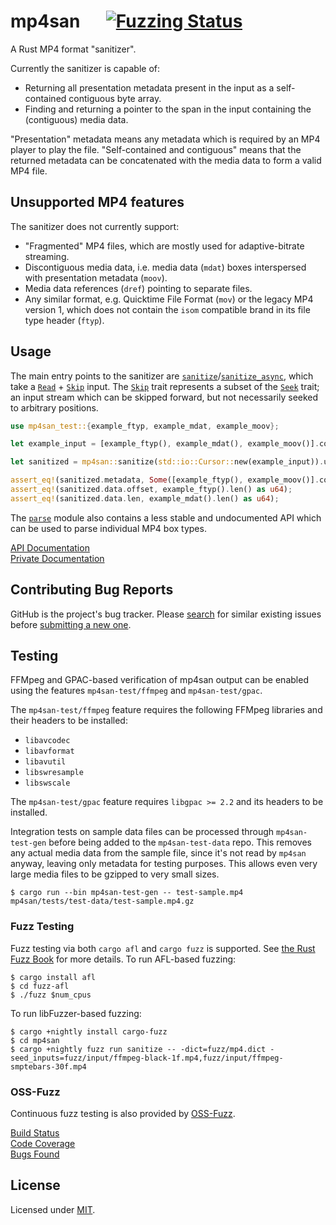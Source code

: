 # mp4san &emsp; [![Fuzzing Status](https://oss-fuzz-build-logs.storage.googleapis.com/badges/mp4san.svg)](https://oss-fuzz.com/coverage-report/job/libfuzzer_asan_mp4san/latest)

A Rust MP4 format "sanitizer".

Currently the sanitizer is capable of:

- Returning all presentation metadata present in the input as a self-contained contiguous byte array.
- Finding and returning a pointer to the span in the input containing the (contiguous) media data.

"Presentation" metadata means any metadata which is required by an MP4 player to play the file. "Self-contained and
contiguous" means that the returned metadata can be concatenated with the media data to form a valid MP4 file.

## Unsupported MP4 features

The sanitizer does not currently support:

- "Fragmented" MP4 files, which are mostly used for adaptive-bitrate streaming.
- Discontiguous media data, i.e. media data (`mdat`) boxes interspersed with presentation metadata (`moov`).
- Media data references (`dref`) pointing to separate files.
- Any similar format, e.g. Quicktime File Format (`mov`) or the legacy MP4 version 1, which does not contain the `isom`
  compatible brand in its file type header (`ftyp`).

## Usage

The main entry points to the sanitizer are [`sanitize`]/[`sanitize_async`], which take a [`Read`] + [`Skip`] input. The
[`Skip`] trait represents a subset of the [`Seek`] trait; an input stream which can be skipped forward, but not
necessarily seeked to arbitrary positions.

```rust
use mp4san_test::{example_ftyp, example_mdat, example_moov};

let example_input = [example_ftyp(), example_mdat(), example_moov()].concat();

let sanitized = mp4san::sanitize(std::io::Cursor::new(example_input)).unwrap();

assert_eq!(sanitized.metadata, Some([example_ftyp(), example_moov()].concat()));
assert_eq!(sanitized.data.offset, example_ftyp().len() as u64);
assert_eq!(sanitized.data.len, example_mdat().len() as u64);
```

The [`parse`] module also contains a less stable and undocumented API which can be used to parse individual MP4 box
types.

[API Documentation](https://privacyresearchgroup.github.io/mp4san/public/mp4san/)  
[Private Documentation](https://privacyresearchgroup.github.io/mp4san/private/mp4san/)  

[`sanitize`]: https://privacyresearchgroup.github.io/mp4san/public/mp4san/fn.sanitize.html
[`sanitize_async`]: https://privacyresearchgroup.github.io/mp4san/public/mp4san/fn.sanitize_async.html
[`Read`]: https://doc.rust-lang.org/std/io/trait.Read.html
[`Skip`]: https://privacyresearchgroup.github.io/mp4san/public/mp4san/trait.Skip.html
[`Seek`]: https://doc.rust-lang.org/std/io/trait.Seek.html
[`parse`]: https://privacyresearchgroup.github.io/mp4san/public/mp4san/parse/index.html

## Contributing Bug Reports

GitHub is the project's bug tracker. Please [search](https://github.com/privacyresearchgroup/mp4san/issues) for similar
existing issues before [submitting a new one](https://github.com/privacyresearchgroup/mp4san/issues/new).

## Testing

FFMpeg and GPAC-based verification of mp4san output can be enabled using the features `mp4san-test/ffmpeg` and
`mp4san-test/gpac`.

The `mp4san-test/ffmpeg` feature requires the following FFMpeg libraries and their headers to be installed:

- `libavcodec`
- `libavformat`
- `libavutil`
- `libswresample`
- `libswscale`

The `mp4san-test/gpac` feature requires `libgpac >= 2.2` and its headers to be installed.

Integration tests on sample data files can be processed through `mp4san-test-gen` before being added to the
`mp4san-test-data` repo. This removes any actual media data from the sample file, since it's not read by `mp4san`
anyway, leaving only metadata for testing purposes. This allows even very large media files to be gzipped to very small
sizes.

```shell
$ cargo run --bin mp4san-test-gen -- test-sample.mp4 mp4san/tests/test-data/test-sample.mp4.gz
```

### Fuzz Testing

Fuzz testing via both `cargo afl` and `cargo fuzz` is supported. See [the Rust Fuzz Book](https://rust-fuzz.github.io/book/) for more details. To run AFL-based fuzzing:

```shell
$ cargo install afl
$ cd fuzz-afl
$ ./fuzz $num_cpus
```

To run libFuzzer-based fuzzing:

```shell
$ cargo +nightly install cargo-fuzz
$ cd mp4san
$ cargo +nightly fuzz run sanitize -- -dict=fuzz/mp4.dict -seed_inputs=fuzz/input/ffmpeg-black-1f.mp4,fuzz/input/ffmpeg-smptebars-30f.mp4
```

### OSS-Fuzz

Continuous fuzz testing is also provided by [OSS-Fuzz](https://google.github.io/oss-fuzz/).

[Build Status](https://oss-fuzz-build-logs.storage.googleapis.com/index.html#mp4san)  
[Code Coverage](https://oss-fuzz.com/coverage-report/job/libfuzzer_asan_mp4san/latest)  
[Bugs Found](https://bugs.chromium.org/p/oss-fuzz/issues/list?sort=-opened&can=1&q=proj:mp4san)  

## License

Licensed under [MIT](https://opensource.org/licenses/MIT).
